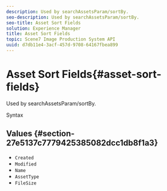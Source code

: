 ```yaml
---
description: Used by searchAssetsParam/sortBy.
seo-description: Used by searchAssetsParam/sortBy.
seo-title: Asset Sort Fields
solution: Experience Manager
title: Asset Sort Fields
topic: Scene7 Image Production System API
uuid: d7db11e4-3acf-457d-9708-64167fbea899
---
```


# Asset Sort Fields{#asset-sort-fields}

Used by searchAssetsParam/sortBy.

 Syntax 

## Values {#section-27e5137c7779425385082dcc1db8f1a3}

* `Created` 
* `Modified` 
* `Name` 
* `AssetType` 
* `FileSize`

